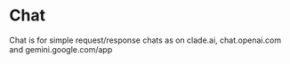 # Chat

Chat is for simple request/response chats as on clade.ai, chat.openai.com and gemini.google.com/app